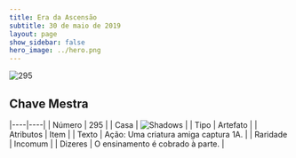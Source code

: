 ```yaml
---
title: Era da Ascensão
subtitle: 30 de maio de 2019
layout: page
show_sidebar: false
hero_image: ../hero.png
---
```


![295](https://cdn.keyforgegame.com/media/card_front/pt/435_295_GQXFG68RR582_pt.png)

## Chave Mestra

|----|----|
| Número | 295 |
| Casa | ![Shadows](https://archonarcana.com/images/thumb/e/ee/Shadows.png/22px-Shadows.png "Sombras") |
| Tipo | Artefato |
| Atributos | Item |
| Texto | Ação: Uma criatura amiga captura 1A. |
| Raridade | Incomum |
| Dizeres | O ensinamento é cobrado à parte. |
